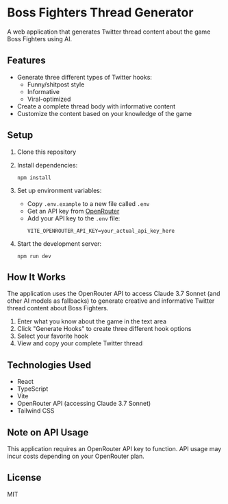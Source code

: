 # Boss Fighters Thread Generator

A web application that generates Twitter thread content about the game Boss Fighters using AI.

## Features

- Generate three different types of Twitter hooks:
  - Funny/shitpost style
  - Informative
  - Viral-optimized
- Create a complete thread body with informative content
- Customize the content based on your knowledge of the game

## Setup

1. Clone this repository
2. Install dependencies:
   ```
   npm install
   ```
3. Set up environment variables:
   - Copy `.env.example` to a new file called `.env`
   - Get an API key from [OpenRouter](https://openrouter.ai/)
   - Add your API key to the `.env` file:
     ```
     VITE_OPENROUTER_API_KEY=your_actual_api_key_here
     ```

4. Start the development server:
   ```
   npm run dev
   ```

## How It Works

The application uses the OpenRouter API to access Claude 3.7 Sonnet (and other AI models as fallbacks) to generate creative and informative Twitter thread content about Boss Fighters.

1. Enter what you know about the game in the text area
2. Click "Generate Hooks" to create three different hook options
3. Select your favorite hook
4. View and copy your complete Twitter thread

## Technologies Used

- React
- TypeScript
- Vite
- OpenRouter API (accessing Claude 3.7 Sonnet)
- Tailwind CSS

## Note on API Usage

This application requires an OpenRouter API key to function. API usage may incur costs depending on your OpenRouter plan.

## License

MIT 